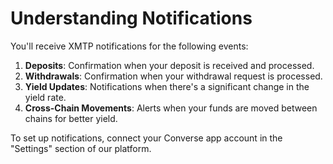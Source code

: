 # Understanding Notifications

You'll receive XMTP notifications for the following events:

1. **Deposits**: Confirmation when your deposit is received and processed.
2. **Withdrawals**: Confirmation when your withdrawal request is processed.
3. **Yield Updates**: Notifications when there's a significant change in the yield rate.
4. **Cross-Chain Movements**: Alerts when your funds are moved between chains for better yield.

To set up notifications, connect your Converse app account in the "Settings" section of our platform.
